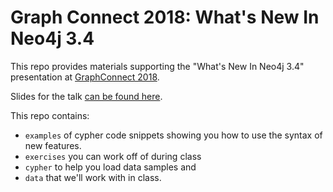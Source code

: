# Graph Connect 2018: What's New In Neo4j 3.4

This repo provides materials supporting the "What's New In Neo4j 3.4" presentation
at [GraphConnect 2018](https://graphconnect.com/).

Slides for the talk [can be found here](https://docs.google.com/presentation/d/1zoEVYqiOYR85l1CQUbEdyiN8uCzFxsGPq3_Z2shxEnM/edit?usp=sharing).

This repo contains:
* `examples` of cypher code snippets showing you how to use the syntax of new features.
* `exercises` you can work off of during class
* `cypher` to help you load data samples and
* `data` that we'll work with in class.

